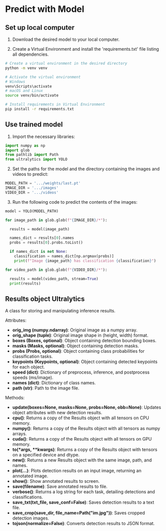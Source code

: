 # Predict with Model

## Set up local computer

1. Download the desired model to your local computer.

2. Create a Virtual Environment and install the 'requirements.txt' file listing all dependencies.

```bash
# Create a virtual environment in the desired directory
python -m venv venv

# Activate the virtual environment
# Windows
venv\Scripts\activate
# macOS and Linux
source venv/bin/activate

# Install requirements in Virtual Environment
pip install -r requirements.txt
```

## Use trained model

1. Import the necessary libraries:

```python
import numpy as np
import glob
from pathlib import Path
from ultralytics import YOLO
```

2. Set the paths for the model and the directory containing the images and videos to predict:

```python
MODEL_PATH = '.../weights/last.pt'
IMAGE_DIR = '.../images'
VIDEO_DIR = '.../videos'
```

3. Run the following code to predict the contents of the images:

```python
model = YOLO(MODEL_PATH)

for image_path in glob.glob(f"{IMAGE_DIR}/*"):

  results = model(image_path)

  names_dict = results[0].names
  probs = results[0].probs.toList()

  if names_dict is not None:
    classification = names_dict[np.argmax(probs)]
    print(f"Image {image_path} has classification {classification}")

for video_path in glob.glob(f"{VIDEO_DIR}/*"):

  results = model(video_path, stream=True)
  print(results)
```

## Results object Ultralytics

A class for storing and manipulating inference results.

Attributes:

- **orig_img (numpy.ndarray)**: Original image as a numpy array.
- **orig_shape (tuple)**: Original image shape in (height, width) format.
- **boxes (Boxes, optional)**: Object containing detection bounding boxes.
- **masks (Masks, optional)**: Object containing detection masks.
- **probs (Probs, optional)**: Object containing class probabilities for classification tasks.
- **keypoints (Keypoints, optional)**: Object containing detected keypoints for each object.
- **speed (dict)**: Dictionary of preprocess, inference, and postprocess speeds (ms/image).
- **names (dict)**: Dictionary of class names.
- **path (str)**: Path to the image file.

Methods:

- **update(boxes=None, masks=None, probs=None, obb=None)**: Updates object attributes with new detection results.
- **cpu()**: Returns a copy of the Results object with all tensors on CPU memory.
- **numpy()**: Returns a copy of the Results object with all tensors as numpy arrays.
- **cuda()**: Returns a copy of the Results object with all tensors on GPU memory.
- **to(\*args, \*\*kwargs)**: Returns a copy of the Results object with tensors on a specified device and dtype.
- **new()**: Returns a new Results object with the same image, path, and names.
- **plot(...)**: Plots detection results on an input image, returning an annotated image.
- **show()**: Show annotated results to screen.
- **save(filename)**: Save annotated results to file.
- **verbose()**: Returns a log string for each task, detailing detections and classifications.
- **save_txt(txt_file, save_conf=False)**: Saves detection results to a text file.
- **save_crop(save_dir, file_name=Path("im.jpg"))**: Saves cropped detection images.
- **tojson(normalize=False)**: Converts detection results to JSON format.